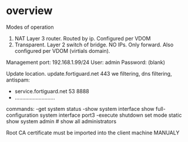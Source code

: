 # overview
Modes of operation
1) NAT Layer 3 router. Routed by ip. Configured per VDOM
2) Transparent. Layer 2 switch of bridge.  NO IPs. Only forward. Also configured per VDOM (virtials domain).

Management port: 192.168.1.99/24
User: admin  Password: (blank)

Update location. update.fortiguard.net 443
we filtering, dns filtering, antispam: 
- service.fortiguard.net 53 8888
- ...........................

commands:
-get system status
-show system interface <portx>
show full-configuration system interface port3
-execute shutdown
set mode static
show system admin  # show all administrators


Root CA certificate must be imported into the client machine MANUALY